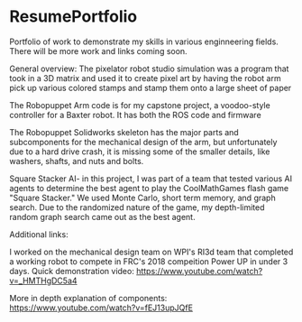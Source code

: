 # ResumePortfolio

Portfolio of work to demonstrate my skills in various enginneering fields. There will be more work and links coming soon. 

General overview: 
The pixelator robot studio simulation was a program that took in a 3D matrix and used it to create pixel art by having the robot arm pick up various colored stamps
and stamp them onto a large sheet of paper

The Robopuppet Arm code is for my capstone project, a voodoo-style controller for a Baxter robot. It has both the ROS code and firmware

The Robopuppet Solidworks skeleton has the major parts and subcomponents for the mechanical design of the arm, but unfortunately due to a hard drive crash, it is missing some of the smaller details, like washers, shafts, and nuts and bolts.

Square Stacker AI- in this project, I was part of a team that tested various AI agents to determine the best agent to play the CoolMathGames flash game "Square Stacker." We used Monte Carlo, short term memory, and graph search. Due to the randomized nature of the game, my depth-limited random graph search came out as the best agent.


Additional links:

I worked on the mechanical design team on WPI's RI3d team that completed a working robot to compete in FRC's 2018 compeition Power UP in under 3 days.
Quick demonstration video:
https://www.youtube.com/watch?v=_HMTHgDC5a4

More in depth explanation of components:
https://www.youtube.com/watch?v=fEJ13upJQfE
